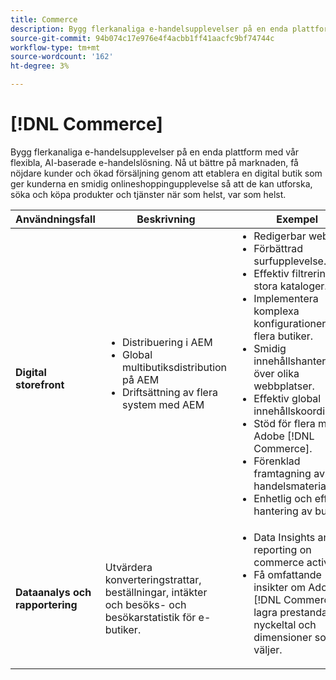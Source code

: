 ```yaml
---
title: Commerce
description: Bygg flerkanaliga e-handelsupplevelser på en enda plattform med vår flexibla, AI-baserade e-handelslösning.
source-git-commit: 94b074c17e976e4f4acbb1ff41aacfc9bf74744c
workflow-type: tm+mt
source-wordcount: '162'
ht-degree: 3%

---
```



# [!DNL Commerce]

Bygg flerkanaliga e-handelsupplevelser på en enda plattform med vår flexibla, AI-baserade e-handelslösning. Nå ut bättre på marknaden, få nöjdare kunder och ökad försäljning genom att etablera en digital butik som ger kunderna en smidig onlineshoppingupplevelse så att de kan utforska, söka och köpa produkter och tjänster när som helst, var som helst.

<table>

<thead>
    <tr>
      <th>Användningsfall</th>
      <th>Beskrivning</th>
      <th>Exempel</th>
      <th>Program</th>
    </tr>
  </thead>
  <tbody>
 <tr>
   <td><strong>Digital storefront</strong></td>
   <td><ul style="margin-top: 0;">
          <li>Distribuering i AEM
          <li>Global multibutiksdistribution på AEM</li>
          <li>Driftsättning av flera system med AEM</li>
        </ul>
  </td>
   <td>
    <ul style="margin-top: 0;">
          <li>Redigerbar webbutik.</li>
          <li>Förbättrad surfupplevelse.</li>
          <li>Effektiv filtrering av stora kataloger.</li>
          <li>Implementera komplexa konfigurationer för flera butiker.</li>
          <li>Smidig innehållshantering över olika webbplatser.</li>
          <li>Effektiv global innehållskoordinering.</li>
          <li>Stöd för flera miljöer i Adobe [!DNL Commerce].</li>
          <li>Förenklad framtagning av e-handelsmaterial.</li>
          <li>Enhetlig och effektiv hantering av butiker.</li>
      </ul>
    </td>
   <td><a href="/help/integrations/integrations-between-applications/experience-manager/experience-manager-commerce.md">[!DNL Commerce] och Experience Manager</a></td>
 </tr> 
 <tr>
   <td><strong>Dataanalys och rapportering<strong></td>
   <td>Utvärdera konverteringstrattar, beställningar, intäkter och besöks- och besökarstatistik för e-butiker.</td>
   <td><ul style="margin-top: 0;"><li>Data Insights and reporting on commerce activity.</li><li>Få omfattande insikter om Adobe [!DNL Commerce] lagra prestanda med nyckeltal och dimensioner som du väljer.</li></ul></td>
   <td><a href="/help/integrations/integrations-between-applications/commerce/commerce-analytics.md">[!DNL Commerce]  och  [!DNL Analytics]</a></td>
 </tr>
 </tbody>
 </table>
